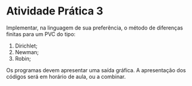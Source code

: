 # Atividade Prática 3

Implementar, na linguagem de sua preferência, o método de diferenças finitas para um PVC do tipo:

1. Dirichlet;
2. Newman;
3. Robin;

Os programas devem apresentar uma saída gráfica. A apresentação dos códigos será em horário de
aula, ou a combinar.
